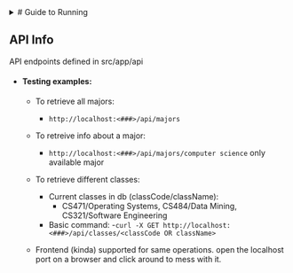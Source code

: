 <details>
<summary># Guide to Running</summary>
1) Install necessary packages
    `npm install`
2) Running
- To run dev server:
    - `npm run dev`
    - This will give you a url that should look like `http://localhost:<###>`

- To run prod server:
    - `npm run build ; npm run start`
    - This will give you a url that should look like `http://localhost:<###>`
</details> 

## API Info

API endpoints defined in src/app/api

- #### Testing examples:

    - To retrieve all majors:
        - `http://localhost:<###>/api/majors`

    - To retreive info about a major:
        - `http://localhost:<###>/api/majors/computer science` only available major

    - To retrieve different classes:
        - Current classes in db (classCode/className):
            - CS471/Operating Systems, CS484/Data Mining, CS321/Software Engineering
        - Basic command:
            -`curl -X GET http://localhost:<###>/api/classes/<classCode OR className>`

    - Frontend (kinda) supported for same operations. open the localhost port on a browser and click around to mess with it.

